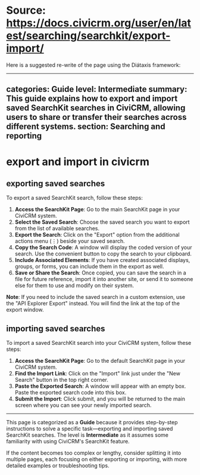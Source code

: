 # Source: https://docs.civicrm.org/user/en/latest/searching/searchkit/export-import/

Here is a suggested re-write of the page using the Diátaxis framework:

---
categories: Guide
level: Intermediate
summary: This guide explains how to export and import saved SearchKit searches in CiviCRM, allowing users to share or transfer their searches across different systems.
section: Searching and reporting
---

# export and import in civicrm

## exporting saved searches

To export a saved SearchKit search, follow these steps:

1. **Access the SearchKit Page**: Go to the main SearchKit page in your CiviCRM system.
2. **Select the Saved Search**: Choose the saved search you want to export from the list of available searches.
3. **Export the Search**: Click on the "Export" option from the additional actions menu (⋮) beside your saved search.
4. **Copy the Search Code**: A window will display the coded version of your search. Use the convenient button to copy the search to your clipboard.
5. **Include Associated Elements**: If you have created associated displays, groups, or forms, you can include them in the export as well.
6. **Save or Share the Search**: Once copied, you can save the search in a file for future reference, import it into another site, or send it to someone else for them to use and modify on their system.

**Note**: If you need to include the saved search in a custom extension, use the "API Explorer Export" instead. You will find the link at the top of the export window.

## importing saved searches

To import a saved SearchKit search into your CiviCRM system, follow these steps:

1. **Access the SearchKit Page**: Go to the default SearchKit page in your CiviCRM system.
2. **Find the Import Link**: Click on the "Import" link just under the "New Search" button in the top right corner.
3. **Paste the Exported Search**: A window will appear with an empty box. Paste the exported search code into this box.
4. **Submit the Import**: Click submit, and you will be returned to the main screen where you can see your newly imported search.

---

This page is categorized as a **Guide** because it provides step-by-step instructions to solve a specific task—exporting and importing saved SearchKit searches. The level is **Intermediate** as it assumes some familiarity with using CiviCRM's SearchKit feature. 

If the content becomes too complex or lengthy, consider splitting it into multiple pages, each focusing on either exporting or importing, with more detailed examples or troubleshooting tips.
